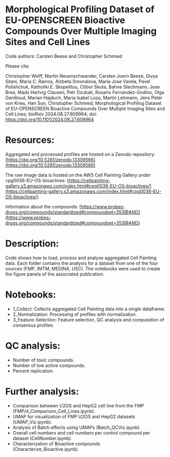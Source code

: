 # Morphological Profiling Dataset of EU-OPENSCREEN Bioactive Compounds Over Multiple Imaging Sites and Cell Lines

Code authors: Carsten Beese and Christopher Schmied

Please cite: 

Christopher Wolff, Martin Neuenschwander, Carsten Joern Beese, Divya Sitani, Maria C. Ramos, Alzbeta Srovnalova, Maria Jose Varela, Pavel Polishchuk, Katholiki E. Skopelitou, Ctibor Skuta, Bahne Stechmann, Jose Brea, Mads Hartvig Clausen, Petr Dzubak, Rosario Fernandez-Godino, Olga Genilloud, Marian Hajduch, Maria Isabel Loza, Martin Lehmann, Jens Peter von Kries, Han Sun, Christopher Schmied; Morphological Profiling Dataset of EU-OPENSCREEN Bioactive Compounds Over Multiple Imaging Sites and Cell Lines; bioRxiv 2024.08.27.609964; doi: https://doi.org/10.1101/2024.08.27.609964

# Resources:

Aggregated and processed profiles are hosted on a Zenodo repository: [https://doi.org/10.5281/zenodo.13309566](https://doi.org/10.5281/zenodo.13309566)

The raw image data is hosted on the AWS Cell Painting Gallery under cpg0036-EU-OS-bioactives: [https://cellpainting-gallery.s3.amazonaws.com/index.html#cpg0036-EU-OS-bioactives/](https://cellpainting-gallery.s3.amazonaws.com/index.html#cpg0036-EU-OS-bioactives/)

Information about the compounds: [https://www.probes-drugs.org/compounds/standardized#compoundset=353@AND](https://www.probes-drugs.org/compounds/standardized#compoundset=353@AND)

# Description: 

Code shows how to load, process and analyse aggregated Cell Painting data. Each folder contains the analysis for a dataset from one of the four sources (FMP, IMTM, MEDINA, USC). The notebooks were used to create the figure panels of the associated publication.

# Notebooks:

* 1_Collect: Collects aggregated Cell Painting data into a single dataframe.
* 2_Normalization: Processing of profiles with normalization.
* 3_Feature-Selection: Feature selection, QC analysis and computation of consensus profiles.

# QC analysis:

* Number of toxic compounds.
* Number of low active compounds.
* Percent replication.

# Further analysis:

* Comparison between U2OS and HepG2 cell line from the FMP (FMP/4_Comparison_Cell_Lines.ipynb).
* UMAP for visualization of FMP U2OS and HepG2 datasets (UMAP_Viz.ipynb).
* Analysis of Batch effects using UMAPs (Batch_QCViz.ipynb).
* Overall cell numbers and cell numbers per control compound per dataset (CellNumber.ipynb).
* Characterization of Bioactive compounds (Characterize_Bioactive.ipynb).
